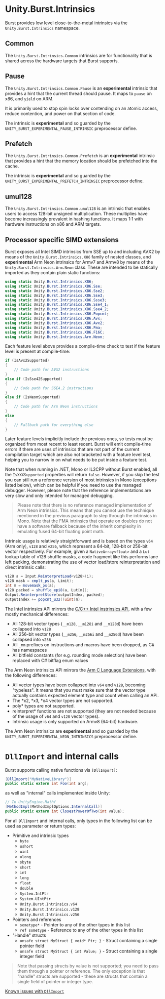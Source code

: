 # Unity.Burst.Intrinsics

Burst provides low level close-to-the-metal intrinsics via the `Unity.Burst.Intrinsics` namespace.

## Common

The `Unity.Burst.Intrinsics.Common` intrinsics are for functionality that is shared across the hardware targets that Burst supports.

## Pause

The `Unity.Burst.Intrinsics.Common.Pause` is an **experimental** intrinsic that provides a hint that the current thread should pause. It maps to `pause` on x86, and `yield` on ARM.

It is primarily used to stop spin locks over contending on an atomic access, reduce contention, and power on that section of code.

The intrinsic is **experimental** and so guarded by the `UNITY_BURST_EXPERIMENTAL_PAUSE_INTRINSIC` preprocessor define.

## Prefetch

The `Unity.Burst.Intrinsics.Common.Prefetch` is an **experimental** intrinsic that provides a hint that the memory location should be prefetched into the cache.

The intrinsic is **experimental** and so guarded by the `UNITY_BURST_EXPERIMENTAL_PREFETCH_INTRINSIC` preprocessor define.

## umul128

The `Unity.Burst.Intrinsics.Common.umul128` is an intrinsic that enables users to access 128-bit unsigned multiplication. These multiplies have become increasingly prevalent in hashing functions. It maps 1:1 with hardware instructions on x86 and ARM targets.

## Processor specific SIMD extensions

Burst exposes all Intel SIMD intrinsics from SSE up to and including AVX2
by means of the `Unity.Burst.Intrinsics.X86` family of nested classes, 
and **experimental** Arm Neon intrinsics for Armv7 and Armv8 by means of the `Unity.Burst.Intrinsics.Arm.Neon` class. 
These are intended to be statically imported as they contain plain static functions:

```c#
using static Unity.Burst.Intrinsics.X86;
using static Unity.Burst.Intrinsics.X86.Sse;
using static Unity.Burst.Intrinsics.X86.Sse2;
using static Unity.Burst.Intrinsics.X86.Sse3;
using static Unity.Burst.Intrinsics.X86.Ssse3;
using static Unity.Burst.Intrinsics.X86.Sse4_1;
using static Unity.Burst.Intrinsics.X86.Sse4_2;
using static Unity.Burst.Intrinsics.X86.Popcnt;
using static Unity.Burst.Intrinsics.X86.Avx;
using static Unity.Burst.Intrinsics.X86.Avx2;
using static Unity.Burst.Intrinsics.X86.Fma;
using static Unity.Burst.Intrinsics.X86.F16C;
using static Unity.Burst.Intrinsics.Arm.Neon;
```

Each feature level above provides a compile-time check to test if the feature
level is present at compile-time:

```c#
if (IsAvx2Supported)
{
    // Code path for AVX2 instructions
}
else if (IsSse42Supported)
{
    // Code path for SSE4.2 instructions
}
else if (IsNeonSupported)
{
    // Code path for Arm Neon instructions
}
else
{
    // Fallback path for everything else
}
```

Later feature levels implicitly include the previous ones, so tests must be
organized from most recent to least recent. Burst will emit compile-time errors
if there are uses of intrinsics that are not part of the current compilation
target which are also not bracketed with a feature level test, helping you to
narrow in on what needs to be put inside a feature test.

Note that when running in .NET, Mono or IL2CPP without Burst enabled, all the `IsXXXSupported` properties will return `false`.
However, if you skip the test you can still run a reference version of most
intrinsics in Mono (exceptions listed below), which can be helpful if you need to use the managed
debugger. However, please note that the reference implementations are very slow
and only intended for managed debugging.

> Please note that there is no reference managed implementation of Arm Neon intrinsics. This means that you cannot use the technique mentioned in the previous paragraph to step through the intrinsics in Mono.
> Note that the FMA intrinsics that operate on doubles do not have a software fallback because of the inherit complexity in emulating fused 64-bit floating point math.

Intrinsic usage is relatively straightforward and is based on the types `v64` (Arm only), `v128`
and `v256`, which represent a 64-bit, 128-bit or 256-bit vector respectively. For example,
given a `NativeArray<float>` and a `Lut` lookup table of v128 shuffle masks,
a code fragment like this performs lane left packing, demonstrating the use
of vector load/store reinterpretation and direct intrinsic calls:

```c#
v128 a = Input.ReinterpretLoad<v128>(i);
v128 mask = cmplt_ps(a, Limit);
int m = movemask_ps(a);
v128 packed = shuffle_epi8(a, Lut[m]);
Output.ReinterpretStore(outputIndex, packed);
outputIndex += popcnt_u32((uint)m);
```

The Intel intrinsics API mirrors the [C/C++ Intel instrinsics API](https://software.intel.com/sites/landingpage/IntrinsicsGuide/), with a few mostly
mechanical differences:

* All 128-bit vector types (`__m128`, `__m128i` and `__m128d`) have been collapsed into `v128`
* All 256-bit vector types (`__m256`, `__m256i` and `__m256d`) have been collapsed into `v256`
* All `_mm` prefixes on instructions and macros have been dropped, as C# has namespaces
* All bitfield constants (for e.g. rounding mode selection) have been replaced with C# bitflag enum values

The Arm Neon intrinsics API mirrors the [Arm C Language Extensions](https://developer.arm.com/architectures/instruction-sets/simd-isas/neon/intrinsics), 
with the following differences:

* All vector types have been collapsed into `v64` and `v128`, becoming "typeless". It means that you must make sure that the vector type actually contains expected element type and count when calling an API.
* The *x2, *x3, *x4 vector types are not supported.
* poly* types are not supported.
* reinterpret* functions are not supported (they are not needed because of the usage of `v64` and `v128` vector types).
* Intrinsic usage is only supported on Armv8 (64-bit) hardware.

The Arm Neon intrinsics are **experimental** and so guarded by the `UNITY_BURST_EXPERIMENTAL_NEON_INTRINSICS` preprocessor define.

# `DllImport` and internal calls

Burst supports calling native functions via `[DllImport]`:

```c#
[DllImport("MyNativeLibrary")]
public static extern int Foo(int arg);
```

as well as "internal" calls implemented inside Unity:

```c#
// In UnityEngine.Mathf
[MethodImpl(MethodImplOptions.InternalCall)]
public static extern int ClosestPowerOfTwo(int value);
```

For all `DllImport` and internal calls, only types in the following list can be used as
parameter or return types:

* Primitive and intrinsic types
  * `byte`
  * `ushort`
  * `uint`
  * `ulong`
  * `sbyte`
  * `short`
  * `int`
  * `long`
  * `float`
  * `double`
  * `System.IntPtr`
  * `System.UIntPtr`
  * `Unity.Burst.Intrinsics.v64`
  * `Unity.Burst.Intrinsics.v128`
  * `Unity.Burst.Intrinsics.v256`
* Pointers and references
  * `sometype*` - Pointer to any of the other types in this list
  * `ref sometype` - Reference to any of the other types in this list
* "Handle" structs
  * `unsafe struct MyStruct { void* Ptr; }` - Struct containing a single pointer field
  * `unsafe struct MyStruct { int Value; }` - Struct containing a single integer field

> Note that passing structs by value is not supported; you need to pass them through a pointer or reference.
The only exception is that "handle" structs are supported - these are structs that contain a 
single field of pointer or integer type.

[Known issues with `DllImport`](KnownIssues.md#known-issues-with-dllimport)
